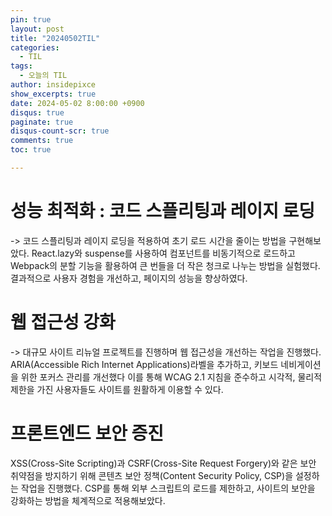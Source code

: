 ```yaml
---
pin: true
layout: post
title: "20240502TIL"
categories:
  - TIL
tags:
  - 오늘의 TIL 
author: insidepixce
show_excerpts: true
date: 2024-05-02 8:00:00 +0900
disqus: true
paginate: true
disqus-count-scr: true
comments: true
toc: true

---
```

# 성능 최적화 : 코드 스플리팅과 레이지 로딩
-> 코드 스플리팅과 레이지 로딩을 적용하여 초기 로드 시간을 줄이는 방법을 구현해보았다.
React.lazy와 suspense를 사용하여 컴포넌트를 비동기적으로 로드하고 Webpack의 분할 기능을 활용하여 큰 번들을 더 작은 청크로 나누는 방법을 실험했다. 
결과적으로 사용자 경험을 개선하고, 페이지의 성능을 향상하였다. 

# 웹 접근성 강화
-> 대규모 사이트 리뉴얼 프로젝트를 진행하며 웹 접근성을 개선하는 작업을 진행했다.
ARIA(Accessible Rich Internet Applications)라벨을 추가하고, 키보드 네비게이션을 위한 포커스 관리를 개선했다
이를 통해 WCAG 2.1 지침을 준수하고 시각적, 물리적 제한을 가진 사용자들도 사이트를 원활하게 이용할 수 있다.

# 프론트엔드 보안 증진 
XSS(Cross-Site Scripting)과 CSRF(Cross-Site Request Forgery)와 같은 보안 취약점을 방지하기 위해 콘텐츠 보안 정책(Content Security Policy, CSP)을 설정하는 작업을 진행했다. CSP를 통해 외부 스크립트의 로드를 제한하고, 사이트의 보안을 강화하는 방법을 체계적으로 적용해보았다. 
